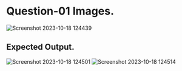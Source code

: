 # Question-01 Images.
![Screenshot 2023-10-18 124439](https://github.com/Khush0031/pw-skills-full-stack-web-dev-assignment-solution/assets/121889921/74414d74-fb66-4356-be8e-67bba033fc16)
## Expected Output.
![Screenshot 2023-10-18 124501](https://github.com/Khush0031/pw-skills-full-stack-web-dev-assignment-solution/assets/121889921/ba6fb7b6-9399-4f72-8d14-d057d2e7785d)
![Screenshot 2023-10-18 124514](https://github.com/Khush0031/pw-skills-full-stack-web-dev-assignment-solution/assets/121889921/0a25985a-78f9-4343-bd86-3aefc45314ad)
